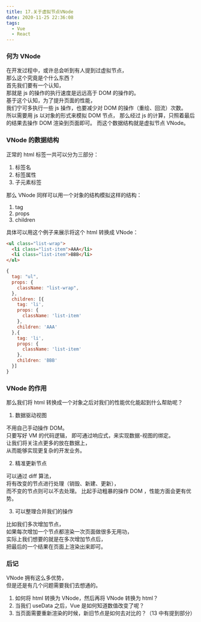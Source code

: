 ```yaml
---
title: 17.关于虚拟节点VNode
date: 2020-11-25 22:36:08
tags:
  - Vue
  - React
---
```


### 何为 VNode

在开发过程中，或许总会听到有人提到过虚拟节点，  
那么这个究竟是个什么东西？  
首先我们要有一个认知，  
那就是 js 的操作的执行速度是远远高于 DOM 的操作的。  
基于这个认知，为了提升页面的性能，  
我们宁可多执行一些 js 操作，也要减少对 DOM 的操作（重绘、回流）次数。  
所以需要用 js 以对象的形式来模拟 DOM 节点，
那么经过 js 的计算，只照着最后的结果去操作 DOM 渲染到页面即可。
而这个数据结构就是虚拟节点 VNode。

<!-- more -->

### VNode 的数据结构

正常的 html 标签一共可以分为三部分：

1. 标签名
2. 标签属性
3. 子元素标签

那么 VNode 同样可以用一个对象的结构模拟这样的结构：

1. tag
2. props
3. children

具体可以用这个例子来展示将这个 html 转换成 VNode：

```html
<ul class="list-wrap">
  <li class="list-item">AAA</li>
  <li class="list-item">BBB</li>
</ul>
```

```javascript
{
  tag: "ul",
  props: {
    className: "list-wrap",
  },
  children: [{
    tag: 'li',
    props: {
      className: 'list-item'
    },
    children: 'AAA'
  },{
    tag: 'li',
    props: {
      className: 'list-item'
    },
    children: 'BBB'
  }]
}
```

### VNode 的作用

那么我们将 html 转换成一个对象之后对我们的性能优化能起到什么帮助呢？

1. 数据驱动视图

不用自己手动操作 DOM。  
只要写好 VM 的代码逻辑，
即可通过响应式，来实现数据-视图的绑定。  
让我们将关注点更多的放在数据上，  
从而能够实现更复杂的开发业务。

2. 精准更新节点

可以通过 diff 算法，  
将有改变的节点进行处理（销毁、新建、更新），  
而不变的节点则可以不去处理。
比起手动粗暴的操作 DOM ，性能方面会更有优势。

3. 可以整理合并我们的操作

比如我们多次增加节点，  
如果每次增加一个节点都渲染一次页面做很多无用功，  
实际上我们想要的就是在多次增加节点后，  
把最后的一个结果在页面上渲染出来即可。

### 后记

VNode 拥有这么多优势，  
但是还是有几个问题需要我们去想通的。

1. 如何将 html 转换为 VNode，然后再将 VNode 转换为 html？
2. 当我们 useData 之后，Vue 是如何知道数值改变了呢？
3. 当页面需要重新渲染的时候，新旧节点是如何去对比的？（13 中有提到部分）
